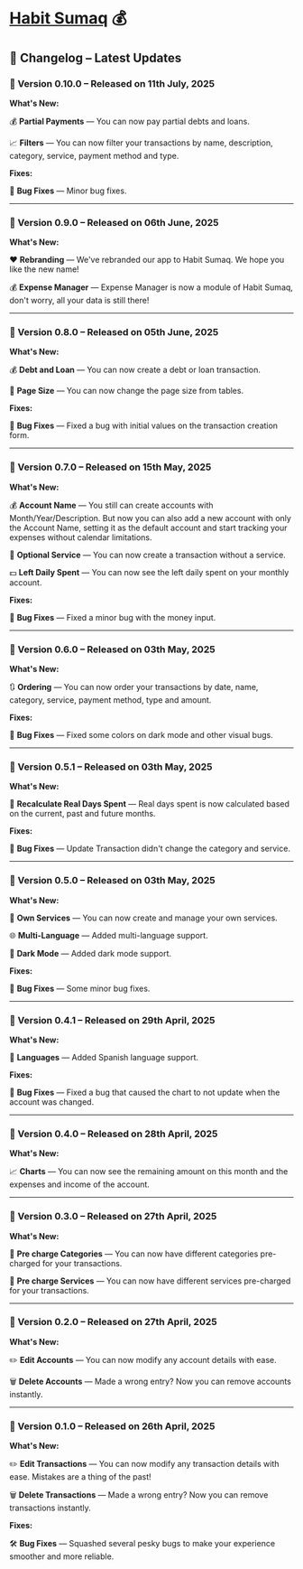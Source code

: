 # [Habit Sumaq](https://habit-sumaq.vercel.app/) 💰

## 📝 Changelog – Latest Updates

### 🚀 Version 0.10.0 – Released on 11th July, 2025

**What's New:**

💰 **Partial Payments** — You can now pay partial debts and loans.

📈 **Filters** — You can now filter your transactions by name, description, category, service, payment method and type.

**Fixes:**

🐛 **Bug Fixes** — Minor bug fixes.

---

### 🚀 Version 0.9.0 – Released on 06th June, 2025

**What's New:**

❤ **Rebranding** — We've rebranded our app to Habit Sumaq. We hope you like the new name!

💰 **Expense Manager** — Expense Manager is now a module of Habit Sumaq, don't worry, all your data is still there!

---

### 🚀 Version 0.8.0 – Released on 05th June, 2025

**What's New:**

💰 **Debt and Loan** — You can now create a debt or loan transaction.

🔢 **Page Size** — You can now change the page size from tables.

**Fixes:**

🐛 **Bug Fixes** — Fixed a bug with initial values on the transaction creation form.

---

### 🚀 Version 0.7.0 – Released on 15th May, 2025

**What's New:**

💰 **Account Name** — You still can create accounts with Month/Year/Description. But now you can also add a new account with only the Account Name, setting it as the default account and start tracking your expenses without calendar limitations.

👻 **Optional Service** — You can now create a transaction without a service.

💵 **Left Daily Spent** — You can now see the left daily spent on your monthly account.

**Fixes:**

🐛 **Bug Fixes** — Fixed a minor bug with the money input.

---

### 🚀 Version 0.6.0 – Released on 03th May, 2025

**What's New:**

🔃 **Ordering** — You can now order your transactions by date, name, category, service, payment method, type and amount.

**Fixes:**

🐛 **Bug Fixes** — Fixed some colors on dark mode and other visual bugs.

---

### 🚀 Version 0.5.1 – Released on 03th May, 2025

**What's New:**

🔢 **Recalculate Real Days Spent** — Real days spent is now calculated based on the current, past and future months.

**Fixes:**

🐛 **Bug Fixes** — Update Transaction didn't change the category and service.

---

### 🚀 Version 0.5.0 – Released on 03th May, 2025

**What's New:**

🧰 **Own Services** — You can now create and manage your own services.

🌐 **Multi-Language** — Added multi-language support.

🌙 **Dark Mode** — Added dark mode support.

**Fixes:**

🐛 **Bug Fixes** — Some minor bug fixes.

---

### 🚀 Version 0.4.1 – Released on 29th April, 2025

**What's New:**

🔡 **Languages** — Added Spanish language support.

**Fixes:**

🐛 **Bug Fixes** — Fixed a bug that caused the chart to not update when the account was changed.

---

### 🚀 Version 0.4.0 – Released on 28th April, 2025

**What's New:**

📈 **Charts** — You can now see the remaining amount on this month and the expenses and income of the account.

---

### 🚀 Version 0.3.0 – Released on 27th April, 2025

**What's New:**

🌱 **Pre charge Categories** — You can now have different categories pre-charged for your transactions.

🌱 **Pre charge Services** — You can now have different services pre-charged for your transactions.

---

### 🚀 Version 0.2.0 – Released on 27th April, 2025

**What's New:**

✏️ **Edit Accounts** — You can now modify any account details with ease.

🗑️ **Delete Accounts** — Made a wrong entry? Now you can remove accounts instantly.

---

### 🚀 Version 0.1.0 – Released on 26th April, 2025

**What's New:**

✏️ **Edit Transactions** — You can now modify any transaction details with ease. Mistakes are a thing of the past!

🗑️ **Delete Transactions** — Made a wrong entry? Now you can remove transactions instantly.

**Fixes:**

🛠️ **Bug Fixes** — Squashed several pesky bugs to make your experience smoother and more reliable.
